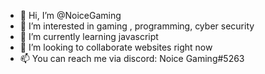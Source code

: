 - 👋 Hi, I’m @NoiceGaming
- 👀 I’m interested in gaming , programming, cyber security
- 🌱 I’m currently learning javascript
- 💞️ I’m looking to collaborate websites right now
- 📫 You can reach me via discord: Noice Gaming#5263

<!---
NoiceGaming/NoiceGaming is a ✨ special ✨ repository because its `README.md` (this file) appears on your GitHub profile.
You can click the Preview link to take a look at your changes.
--->
